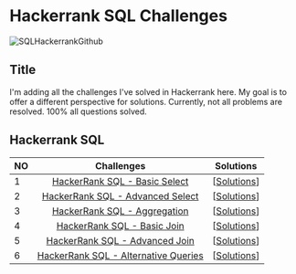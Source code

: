 # Hackerrank SQL Challenges

![SQLHackerrankGithub](https://github.com/imanmammadli/hackerrankSQLchallenges/assets/110998676/55c96dc8-e757-4c00-922a-cb9fadd2d919)

## Title 
I'm adding all the challenges I've solved in Hackerrank here. My goal is to offer a different perspective for solutions. Currently, not all problems are resolved.
100% all questions solved.

## Hackerrank SQL 
| NO | Challenges | Solutions |
|:---|:-----------:|:---------:|
| 1 | [HackerRank SQL - Basic Select](https://www.hackerrank.com/domains/sql?filters%5Bstatus%5D%5B%5D=unsolved&filters%5Bsubdomains%5D%5B%5D=select&badge_type=sql) | [[Solutions](https://github.com/imanmammadli/hackerrankSQLchallenges/tree/main/1-Basic%20Select)]
| 2 | [HackerRank SQL - Advanced Select](https://www.hackerrank.com/domains/sql?filters%5Bstatus%5D%5B%5D=unsolved&filters%5Bsubdomains%5D%5B%5D=advanced-select&badge_type=sql) | [[Solutions](https://github.com/imanmammadli/hackerrankSQLchallenges/tree/main/2-Advanced%20Select)]
| 3 | [HackerRank SQL - Aggregation](https://www.hackerrank.com/domains/sql?filters%5Bstatus%5D%5B%5D=unsolved&filters%5Bsubdomains%5D%5B%5D=aggregation&badge_type=sql) | [[Solutions](https://github.com/imanmammadli/hackerrankSQLchallenges/tree/main/3-Aggregation)]
| 4 | [HackerRank SQL - Basic Join](https://www.hackerrank.com/domains/sql?filters%5Bstatus%5D%5B%5D=unsolved&filters%5Bsubdomains%5D%5B%5D=join&badge_type=sql) | [[Solutions](https://github.com/imanmammadli/hackerrankSQLchallenges/tree/main/4-Basic%20Join)]
| 5 | [HackerRank SQL - Advanced Join](https://www.hackerrank.com/domains/sql?filters%5Bstatus%5D%5B%5D=unsolved&filters%5Bsubdomains%5D%5B%5D=advanced-join&badge_type=sql) | [[Solutions](https://github.com/imanmammadli/hackerrankSQLchallenges/tree/main/5-Advanced%20Join)]
| 6 | [HackerRank SQL - Alternative Queries](https://www.hackerrank.com/domains/sql?filters%5Bstatus%5D%5B%5D=unsolved&filters%5Bsubdomains%5D%5B%5D=alternative-queries&badge_type=sql) | [[Solutions](https://github.com/imanmammadli/hackerrankSQLchallenges/tree/main/6-Alternative%20Queries)]
